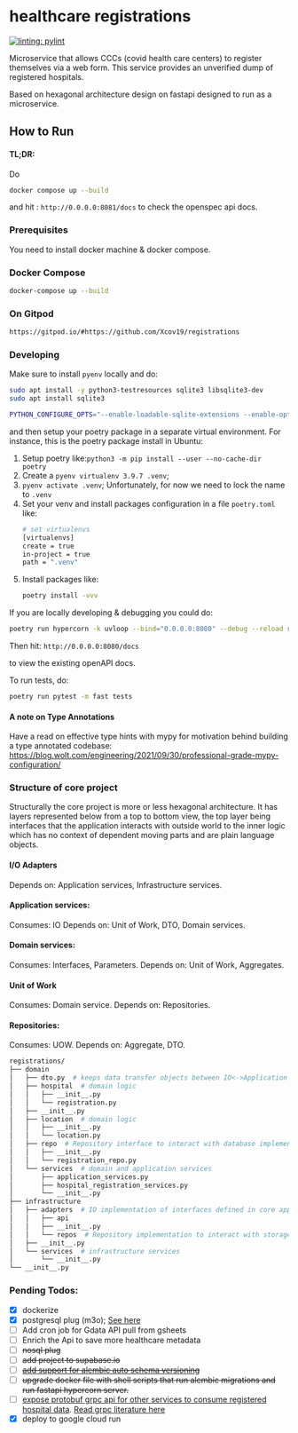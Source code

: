 # healthcare registrations

[![linting: pylint](https://img.shields.io/badge/linting-pylint-yellowgreen)](https://github.com/PyCQA/pylint)

Microservice that allows CCCs (covid health care centers) to register themselves via a web form.
This service provides an unverified dump of registered hospitals.

Based on hexagonal architecture design on fastapi designed to run as a microservice.

## How to Run

#### TL;DR:
Do
```bash
docker compose up --build
```

and hit : `http://0.0.0.0:8081/docs`
to check the openspec api docs.

### Prerequisites
You need to install docker machine & docker compose.

### Docker Compose

```bash
docker-compose up --build
```

### On Gitpod

```bash
https://gitpod.io/#https://github.com/Xcov19/registrations
```

### Developing
Make sure to install `pyenv` locally and do:
```bash
sudo apt install -y python3-testresources sqlite3 libsqlite3-dev
sudo apt install sqlite3

PYTHON_CONFIGURE_OPTS="--enable-loadable-sqlite-extensions --enable-optimizations" LDFLAGS="-L/usr/local/opt/sqlite/lib" CPPFLAGS="-I/usr/local/opt/sqlite/include" pyenv install 3.9.7
```

and then setup your poetry package in a separate virtual environment.
For instance, this is the poetry package install in Ubuntu:
1. Setup poetry like:```python3 -m pip install --user --no-cache-dir poetry```
2. Create a `pyenv virtualenv 3.9.7 .venv`;
3. `pyenv activate .venv`; Unfortunately, for now we need to lock the name to `.venv`
4. Set your venv and install packages configuration in a file `poetry.toml` like:
    ```bash
    # set virtualenvs
    [virtualenvs]
    create = true
    in-project = true
    path = ".venv"
    ```
5. Install packages like:
    ```bash
    poetry install -vvv
    ```

If you are locally developing & debugging you could do:
```bash
poetry run hypercorn -k uvloop --bind="0.0.0.0:8080" --debug --reload registrations.infrastructure.adapters.api.app:app
```

Then hit:
`http://0.0.0.0:8080/docs`

to view the existing openAPI docs.

To run tests, do:
```bash
poetry run pytest -m fast tests
```

#### A note on Type Annotations

Have a read on effective type hints with mypy for motivation behind building a type annotated codebase:
https://blog.wolt.com/engineering/2021/09/30/professional-grade-mypy-configuration/

### Structure of core project

Structurally the core project is more or less hexagonal architecture.
It has layers represented below from a top to bottom view,
the top layer being interfaces that the application interacts with outside world to
the inner logic which has no context of dependent moving parts and are plain language objects.

#### I/O Adapters
Depends on: Application services, Infrastructure services.

#### Application services:
Consumes: IO
Depends on: Unit of Work, DTO, Domain services.

#### Domain services:
Consumes: Interfaces, Parameters.
Depends on: Unit of Work, Aggregates.

#### Unit of Work
Consumes: Domain service.
Depends on: Repositories.

#### Repositories:
Consumes: UOW.
Depends on: Aggregate, DTO.

```bash
registrations/
├── domain
│   ├── dto.py  # keeps data transfer objects between IO<->Application services and Domain Entities<->Database Schema
│   ├── hospital  # domain logic
│   │   ├── __init__.py
│   │   └── registration.py
│   ├── __init__.py
│   ├── location  # domain logic
│   │   ├── __init__.py
│   │   └── location.py
│   ├── repo  # Repository interface to interact with database implementation and domain entity.
│   │   ├── __init__.py
│   │   └── registration_repo.py
│   └── services  # domain and application services
│       ├── application_services.py
│       ├── hospital_registration_services.py
│       └── __init__.py
├── infrastructure
│   ├── adapters  # IO implementation of interfaces defined in core application domain.
│   │   ├── api
│   │   ├── __init__.py
│   │   └── repos  # Repository implementation to interact with storage.
│   ├── __init__.py
│   └── services  # infrastructure services
│       └── __init__.py
└── __init__.py

```

### Pending Todos:
- [x] dockerize
- [x] postgresql plug (m3o); [See here](https://github.com/Xcov19/registrations/pull/30#issue-1340536435)
- [ ] Add cron job for Gdata API pull from gsheets
- [ ] Enrich the Api to save more healthcare metadata
- [ ] ~~nosql plug~~
- [ ] ~~add project to supabase.io~~
- [ ] ~~[add support for alembic auto schema versioning](https://alembic.sqlalchemy.org/en/latest/autogenerate.html)~~
- [ ] ~~upgrade docker file with shell scripts that run alembic migrations and run fastapi hypercorn server.~~
- [ ] [expose protobuf grpc api for other services to consume registered hospital data](https://github.com/grpc-ecosystem/grpc-cloud-run-example/blob/master/python/README.md). [Read grpc literature here](https://grpc.io/docs/what-is-grpc/core-concepts/#rpc-life-cycle)
- [x] deploy to google cloud run
